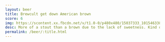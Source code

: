 ```yaml
---
layout: beer
title: Brewcult get down American brown
score: 6
img: https://scontent.xx.fbcdn.net/v/t1.0-0/p480x480/15037333_10154633846433745_6730955490670727997_n.jpg?oh=15d59c63bfd227d09a6b49cf0bf2f9aa&oe=5890CF4C
desc: More of a stout than a brown due to the lack of sweetness. Kind of disappointing
permalink: /beer/:title.html
---
```

